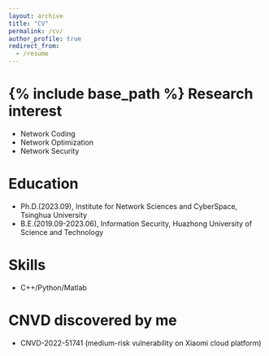 ```yaml
---
layout: archive
title: "CV"
permalink: /cv/
author_profile: true
redirect_from:
  - /resume
---
```


{% include base_path %}
Research interest
======
* Network Coding
* Network Optimization
* Network Security

Education
======
* Ph.D.(2023.09), Institute for Network Sciences and CyberSpace, Tsinghua University
* B.E.(2019.09-2023.06), Information Security, Huazhong University of Science and Technology
  
Skills
======
* C++/Python/Matlab

CNVD discovered by me
======
* CNVD-2022-51741 (medium-risk vulnerability on Xiaomi cloud platform)
